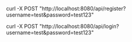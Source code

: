 curl -X POST "http://localhost:8080/api/register?username=test&password=test123"

curl -X POST "http://localhost:8080/api/login?username=test&password=test123"
